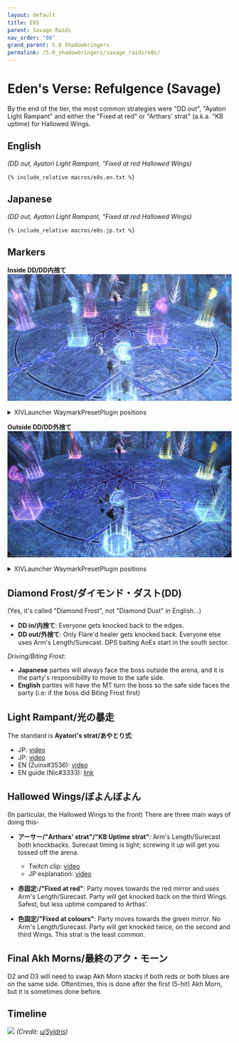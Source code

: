 ```yaml
---
layout: default
title: E8S
parent: Savage Raids
nav_order: "08"
grand_parent: 5.0 Shadowbringers
permalink: /5.0_shadowbringers/savage_raids/e8s/
---
```


# Eden's Verse: Refulgence (Savage)

By the end of the tier, the most common strategies were "DD out", "Ayatori Light Rampant" and either the "Fixed at red" or "Arthars' strat" (a.k.a. "KB uptime) for Hallowed Wings.

## English

*(DD out, Ayatori Light Rampant, "Fixed at red Hallowed Wings)*
```
{% include_relative macros/e8s.en.txt %}
```

## Japanese

*(DD out, Ayatori Light Rampant, "Fixed at red Hallowed Wings)*
```
{% include_relative macros/e8s.jp.txt %}
```

## Markers

**Inside DD/DD内捨て**
![](images/markers_inside_dd.jpg)
<details markdown=block>
<summary>XIVLauncher WaymarkPresetPlugin positions</summary>

```json
{
  "Name":"E8S (Inside DD)",
  "MapID":729,
  "A":{"X":100.0,"Y":0.0,"Z":84.0,"ID":0,"Active":true},
  "B":{"X":116.0,"Y":0.0,"Z":100.0,"ID":1,"Active":true},
  "C":{"X":100.0,"Y":0.0,"Z":116.0,"ID":2,"Active":true},
  "D":{"X":84.0,"Y":0.0,"Z":100.0,"ID":3,"Active":true},
  "One":{"X":94.5,"Y":0.0,"Z":94.5,"ID":4,"Active":true},
  "Two":{"X":105.5,"Y":0.0,"Z":94.5,"ID":5,"Active":true},
  "Three":{"X":105.5,"Y":0.0,"Z":105.5,"ID":6,"Active":true},
  "Four":{"X":94.5,"Y":0.0,"Z":105.5,"ID":7,"Active":true}
}
```

</details>

**Outside DD/DD外捨て**
![](images/markers_outside_dd.jpg)
<details markdown=block>
<summary>XIVLauncher WaymarkPresetPlugin positions</summary>

```json
{
  "Name":"E8S (Outside DD)",
  "MapID":729,
  "A":{"X":100.0,"Y":0.0,"Z":84.0,"ID":0,"Active":true},
  "B":{"X":116.0,"Y":0.0,"Z":100.0,"ID":1,"Active":true},
  "C":{"X":100.0,"Y":0.0,"Z":116.0,"ID":2,"Active":true},
  "D":{"X":84.0,"Y":0.0,"Z":100.0,"ID":3,"Active":true},
  "One":{"X":88.686,"Y":0.0,"Z":88.686,"ID":4,"Active":true},
  "Two":{"X":111.314,"Y":0.0,"Z":88.686,"ID":5,"Active":true},
  "Three":{"X":111.314,"Y":0.0,"Z":111.314,"ID":6,"Active":true},
  "Four":{"X":88.686,"Y":0.0,"Z":111.314,"ID":7,"Active":true}
}
```

</details>

## Diamond Frost/ダイモンド・ダスト(DD)

(Yes, it's called "Diamond Frost", not "Diamond Dust" in English...)
  - **DD in/内捨て**: Everyone gets knocked back to the edges.
  - **DD out/外捨て**: Only Flare'd healer gets knocked back. Everyone else uses Arm's Length/Surecast. DPS baiting AoEs start in the south sector.

*Driving/Biting Frost*:
  - **Japanese** parties will always face the boss outside the arena, and it is the party's responsibility to move to the safe side.
  - **English** parties will have the MT turn the boss so the safe side faces the party (i.e: if the boss did Biting Frost first)


## Light Rampant/光の暴走

The standard is **Ayatori's strat/あやとり式**:

- JP: [video](https://youtu.be/AXVwgQRr3J0?t=198)
- JP: [video](https://youtu.be/pmYgfT3Dbno)
- EN (Zuinx#3536): [video](https://youtu.be/ySKy8uXRcxc)
- EN guide (Nic#3333): [link](https://docs.google.com/presentation/d/1J-Niu4T-joOKG0Kt3vv7UzBBNUZ6PMXUTQTvoEZehRU/)

## Hallowed Wings/ぼよんぼよん

(In particular, the Hallowed Wings to the front)
There are three main ways of doing this-
- **アーサー/"Arthars' strat"/"KB Uptime strat"**: Arm's Length/Surecast both knockbacks. Surecast timing is tight; screwing it up will get you tossed off the arena.

  - Twitch clip: [video](https://clips.twitch.tv/InquisitiveCheerfulClamHassanChop)
  - JP explanation: [video](https://youtu.be/hCiDNU6pIxk)  

- **赤固定:/"Fixed at red"**: Party moves towards the red mirror and uses Arm's Length/Surecast. Party will get knocked back on the third Wings. Safest, but less uptime compared to Arthas'.

- **色固定/"Fixed at colours"**: Party moves towards the green mirror. No Arm's Length/Surecast. Party will get knocked twice, on the second and third Wings. This strat is the least common.

## Final Akh Morns/最終のアク・モーン

D2 and D3 will need to swap Akh Morn stacks if both reds or both blues are on the same side. Oftentimes, this is done after the first (5-hit) Akh Morn, but it is sometimes done before. 

## Timeline

![](https://i.redd.it/fo9bwgrcfdo41.png)
*(Credit: [u/Syldris](https://www.reddit.com/r/ffxiv/comments/fm0rm4/e8s_timeline_image/))*

<script data-goatcounter="https://tuufless.goatcounter.com/count"
        async src="//gc.zgo.at/count.js"></script>
